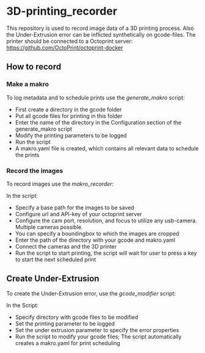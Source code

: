 # 3D-printing_recorder

This repository is used to record image data of a 3D printing process.
Also the Under-Extrusion error can be inflicted synthetically on gcode-files.
The printer should be connected to a Octoprint server: https://github.com/OctoPrint/octoprint-docker

## How to record

### Make a makro

To log metadata and to schedule prints use the *generate_makro* script:

  - First create a directory in the gcode folder
  - Put all gcode files for printing in this folder
  - Enter the name of the directory in the Configuration section of the generate_makro script
  - Modify the printing parameters to be logged
  - Run the script
  - A makro.yaml file is created, which contains all relevant data to schedule the prints
  
  
### Record the images

To record images use the *makro_recorder*:
  
  In the script:
  - Specify a base path for the images to be saved
  - Configure url and API-key of your octoprint server
  - Configure the cam port, resolution, and focus to utilize any usb-camera. Multiple cameras possible.
  - You can specify a boundingbox to which the images are cropped
  - Enter the path of the directory with your gcode and makro.yaml
  - Connect the cameras and the 3D printer
  - Run the script to start printing, the script will wait for user to press a key to start the next scheduled print
  
  
  ## Create Under-Extrusion
    
 To create the Under-Extrusion error, use the *gcode_modifier* script:
    
  In the Script:
  - Specify directory with gcode files to be modified
  - Set the printing parameter to be logged
  - Set the under extrusion parameter to specify the error properties
  - Run the script to modify your gcode files; The script automatically creates a makro.yaml for print scheduling
 
  
